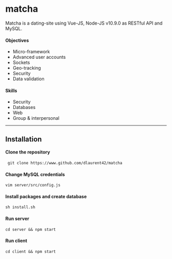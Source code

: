 # matcha

Matcha is a dating-site using Vue-JS, Node-JS v10.9.0 as RESTful API and MySQL.

#### Objectives
- Micro-framework 
- Advanced user accounts 
- Sockets 
- Geo-tracking 
- Security 
- Data validation

#### Skills
- Security 
- Databases
- Web 
- Group & interpersonal 

***
## Installation

#### Clone the repository
``` git clone https://www.github.com/dlaurent42/matcha```

#### Change MySQL credentials
``` vim server/src/config.js ```

#### Install packages and create database
``` sh install.sh ```

#### Run server
``` cd server && npm start ```

#### Run client
``` cd client && npm start ```
